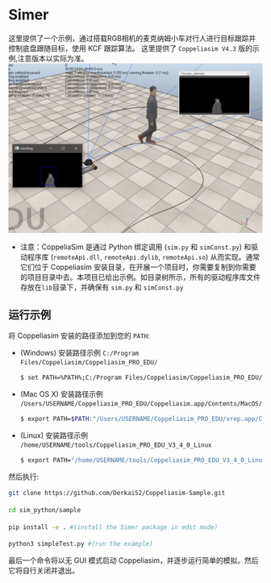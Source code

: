 # Simer
这里提供了一个示例，通过搭载RGB相机的麦克纳姆小车对行人进行目标跟踪并控制底盘跟随目标，使用 KCF 跟踪算法。 这里提供了 `Coppeliasim V4.3` 版的示例,注意版本以实际为准。
![运行结果图.png](./result.png)

* 注意：CoppeliaSim 是通过 Python 绑定调用 (`sim.py` 和 `simConst.py`) 和驱动程序库 (`remoteApi.dll`, `remoteApi.dylib`, `remoteApi.so`) 从而实现。通常它们位于 Coppeliasim 安装目录，在开展一个项目时，你需要复制到你需要的项目目录中去。本项目已给出示例。如目录树所示，所有的驱动程序库文件存放在`lib`目录下，并确保有 `sim.py` 和 `simConst.py`



## 运行示例

将 Coppeliasim 安装的路径添加到您的 `PATH`:

- (Windows) 安装路径示例 `C:/Program Files/Coppeliasim/Coppeliasim_PRO_EDU/`

  ```bash
  $ set PATH=%PATH%;C:/Program Files/Coppeliasim/Coppeliasim_PRO_EDU/
  ```

- (Mac OS X) 安装路径示例 `/Users/USERNAME/Coppeliasim_PRO_EDU/Coppeliasim.app/Contents/MacOS/`

  ```bash
  $ export PATH=$PATH:"/Users/USERNAME/Coppeliasim_PRO_EDU/vrep.app/Contents/MacOS/"
  ```

- (Linux) 安装路径示例 `/home/USERNAME/tools/Coppeliasim_PRO_EDU_V3_4_0_Linux`

  ```bash
  $ export PATH="/home/USERNAME/tools/Coppeliasim_PRO_EDU_V3_4_0_Linux":$PATH
  ```

然后执行:

```bash
git clone https://github.com/Derkai52/Coppeliasim-Sample.git

cd sim_python/sample

pip install -e . #(install the Simer package in edit mode)

python3 simpleTest.py #(run the example)
```

最后一个命令将以无 GUI 模式启动 Coppeliasim，并逐步运行简单的模拟。然后它将自行关闭并退出。
